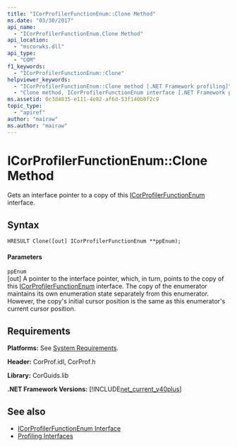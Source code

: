 ```yaml
---
title: "ICorProfilerFunctionEnum::Clone Method"
ms.date: "03/30/2017"
api_name: 
  - "ICorProfilerFunctionEnum.Clone Method"
api_location: 
  - "mscorwks.dll"
api_type: 
  - "COM"
f1_keywords: 
  - "ICorProfilerFunctionEnum::Clone"
helpviewer_keywords: 
  - "ICorProfilerFunctionEnum::Clone method [.NET Framework profiling]"
  - "Clone method, ICorProfilerFunctionEnum interface [.NET Framework profiling]"
ms.assetid: 0c3d4835-e111-4e82-af6d-53f140b8f2c9
topic_type: 
  - "apiref"
author: "mairaw"
ms.author: "mairaw"
---
```

# ICorProfilerFunctionEnum::Clone Method
Gets an interface pointer to a copy of this [ICorProfilerFunctionEnum](../../../../docs/framework/unmanaged-api/profiling/icorprofilerfunctionenum-interface.md) interface.  
  
## Syntax  
  
```  
HRESULT Clone([out] ICorProfilerFunctionEnum **ppEnum);  
```  
  
#### Parameters  
 `ppEnum`  
 [out] A pointer to the interface pointer, which, in turn, points to the copy of this [ICorProfilerFunctionEnum](../../../../docs/framework/unmanaged-api/profiling/icorprofilerfunctionenum-interface.md) interface. The copy of the enumerator maintains its own enumeration state separately from this enumerator. However, the copy's initial cursor position is the same as this enumerator's current cursor position.  
  
## Requirements  
 **Platforms:** See [System Requirements](../../../../docs/framework/get-started/system-requirements.md).  
  
 **Header:** CorProf.idl, CorProf.h  
  
 **Library:** CorGuids.lib  
  
 **.NET Framework Versions:** [!INCLUDE[net_current_v40plus](../../../../includes/net-current-v40plus-md.md)]  
  
## See also
- [ICorProfilerFunctionEnum Interface](../../../../docs/framework/unmanaged-api/profiling/icorprofilerfunctionenum-interface.md)
- [Profiling Interfaces](../../../../docs/framework/unmanaged-api/profiling/profiling-interfaces.md)
